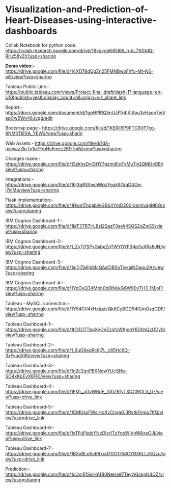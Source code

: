 # Visualization-and-Prediction-of-Heart-Diseases-using-interactive-dashboards


Collab Notebook for python code:
https://colab.research.google.com/drive/1BkgvgqK85I66_rubL7XGtdQ-RHz58yZh?usp=sharing

**Demo video:-**
https://drive.google.com/file/d/14XD78dQgZn25FMNBwoFhfu-Mt-NS-oiE/view?usp=sharing

Tableau Public Link:-
https://public.tableau.com/views/Project_final_draft/dash-1?:language=en-US&publish=yes&:display_count=n&:origin=viz_share_link

Report:-
https://docs.google.com/document/d/1gpHPlRQ5nUJFfr4IKlKou3vHaop7wVepCw5Wn46Jvqg/edit





Bootstrap page:-
https://drive.google.com/file/d/1KERjl6P9PTG9VF7xg-8NM0TtESA_YEWx/view?usp=sharin

Web Assets:-
https://drive.google.com/file/d/1dA-nvevazZkr7v1p7FroHcFmez2K9TmN/view?usp=sharing

Changes made:-
https://drive.google.com/file/d/13zkhsDyIDHY7gzmdEqTyMuTnQQMUp9Bi/view?usp=sharing

Integrations:-
https://drive.google.com/file/d/16j3qRVlhwhWpzYguk97dqD4Oe-j7niMa/view?usp=sharing

Flask Implementation:-
https://drive.google.com/file/d/1HwmTngabilvGB64YmD200rosmIvagM6G/view?usp=sharing

IBM Cognos Dashboard-1:-
https://drive.google.com/file/d/1IaT3TR7IrL8zI2SezF0erA4SGS2qZwSS/view?usp=sharing

IBM Cognos Dashboard-2:-
https://drive.google.com/file/d/1_Zy7j7SPxGsbeZoTWYOYF34p3uXRs8JN/view?usp=sharing

IBM Cognos Dashboard-3:-
https://drive.google.com/file/d/1aiDj7a6jbMcQAslDB0oTivxaiNDaqu2A/view?usp=sharing

IBM Cognos Dashboard-4:-
https://drive.google.com/file/d/1YpOyQ34Mph0b0INxkG6W90yTH3_1MjoF/view?usp=sharing

Tableau - MySQL connection:-
https://drive.google.com/file/d/1Y54GV4xHxtpzvQkKCyBGD94IGmOsqODF/view?usp=sharing

Tableau Dashboard-1:-
https://drive.google.com/file/d/1tO3DTTbpXyOeZznfzWApmY6DhhQzGDyS/view?usp=sharing

Tableau Dashboard-2:-
https://drive.google.com/file/d/1_9uG8eqRc8j7L_c85Hc6Q-3xFyugXiKj/view?usp=sharing

Tableau Dashboard-3:-
https://drive.google.com/file/d/1g2c2gnPEKNowYUcSHp-SO4xKpEvX6FlK/view?usp=sharing

Tableau Dashboard-4:-
https://drive.google.com/file/d/1EMr_aOvWBdE_ID0Z6fyTXQGl9GLlt_U-/view?usp=drive_link

Tableau Dashboard-5:-
https://drive.google.com/file/d/1CMUssFWslHoXvCngaGl3RvtkFmpu7tfQ/view?usp=drive_link

Tableau Dashboard-6:-
https://drive.google.com/file/d/1xTFuFkdxYNcDIcrITzYnoWlVnWAxsOJj/view?usp=drive_link

Tableau Dashboard-7:-
https://drive.google.com/file/d/1BXxBLpEuR9xcd7GO1758CYRX6LLzKQzu/view?usp=drive_link

Prediction:-
https://drive.google.com/file/d/1cOmEfSslHAfB0NeHa97TeyzjGckgN4OZ/view?usp=sharing
